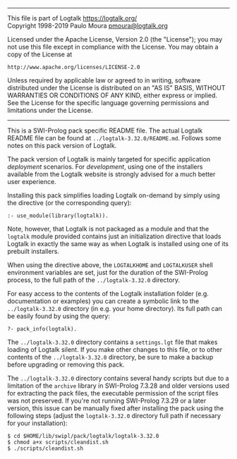 ________________________________________________________________________

This file is part of Logtalk <https://logtalk.org/>  
Copyright 1998-2019 Paulo Moura <pmoura@logtalk.org>

Licensed under the Apache License, Version 2.0 (the "License");
you may not use this file except in compliance with the License.
You may obtain a copy of the License at

    http://www.apache.org/licenses/LICENSE-2.0

Unless required by applicable law or agreed to in writing, software
distributed under the License is distributed on an "AS IS" BASIS,
WITHOUT WARRANTIES OR CONDITIONS OF ANY KIND, either express or implied.
See the License for the specific language governing permissions and
limitations under the License.
________________________________________________________________________


This is a SWI-Prolog pack specific README file. The actual Logtalk
README file can be found at `../logtalk-3.32.0/README.md`. Follows
some notes on this pack version of Logtalk.

The pack version of Logtalk is mainly targeted for specific application
*deployment* scenarios. For *development*, using one of the installers
available from the Logtalk website is strongly advised for a much better
user experience.

Installing this pack simplifies loading Logtalk on-demand by simply
using the directive (or the corresponding query):

	:- use_module(library(logtalk)).

Note, however, that Logtalk is not packaged as a module and that the
`logtalk` module provided contains just an initialization directive
that loads Logtalk in exactly the same way as when Logtalk is installed
using one of its prebuilt installers.

When using the directive above, the `LOGTALKHOME` and `LOGTALKUSER`
shell environment variables are set, just for the duration of the
SWI-Prolog process, to the full path of the `../logtalk-3.32.0`
directory.

For easy access to the contents of the Logtalk installation folder
(e.g. documentation or examples) you can create a symbolic link to the
`../logtalk-3.32.0` directory (in e.g. your home directory). Its full
path can be easily found by using the query:

	?- pack_info(logtalk).

The `../logtalk-3.32.0` directory contains a `settings.lgt` file that
makes loading of Logtalk silent. If you make other changes to this file,
or to other contents of the `../logtalk-3.32.0` directory, be sure to
make a backup before upgrading or removing this pack.

The `../logtalk-3.32.0` directory contains several handy scripts but due
to a limitation of the `archive` library in SWI-Prolog 7.3.28 and older
versions used for extracting the pack files, the executable permission
of the script files was not preserved. If you're not running SWI-Prolog
7.3.29 or a later version, this issue can be manually fixed after installing
the pack using the following steps (adjust the `logtalk-3.32.0` directory
full path if necessary for your installation):

	$ cd $HOME/lib/swipl/pack/logtalk/logtalk-3.32.0
	$ chmod a+x scripts/cleandist.sh
	$ ./scripts/cleandist.sh

